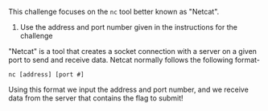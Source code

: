 This challenge focuses on the `nc` tool better known as "Netcat".

1. Use the address and port number given in the instructions for the challenge

"Netcat" is a tool that creates a socket connection with a server on a given port to send and receive data. Netcat normally follows the following format-
```
nc [address] [port #]
```

Using this format we input the address and port number, and we receive data from the server that contains the flag to submit!